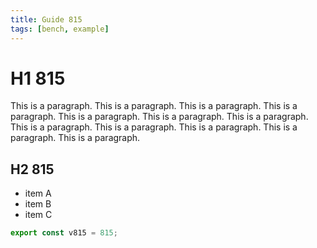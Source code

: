 ```yaml
---
title: Guide 815
tags: [bench, example]
---
```


# H1 815

This is a paragraph. This is a paragraph. This is a paragraph. This is a paragraph. This is a paragraph. This is a paragraph. This is a paragraph. This is a paragraph. This is a paragraph. This is a paragraph. This is a paragraph. This is a paragraph. 

## H2 815

- item A
- item B
- item C

```ts
export const v815 = 815;
```